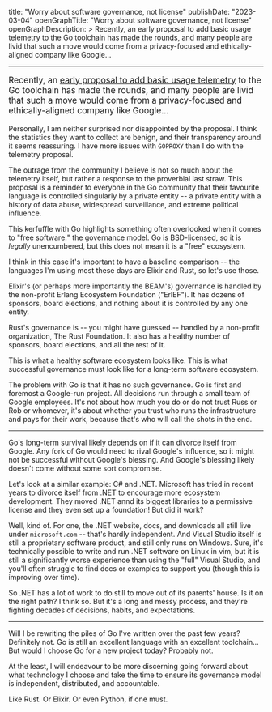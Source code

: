 title: "Worry about software governance, not license"
publishDate: "2023-03-04"
openGraphTitle: "Worry about software governance, not license"
openGraphDescription: >
  Recently, an early proposal to add basic usage telemetry to the Go toolchain
  has made the rounds, and many people are livid that such a move would come
  from a privacy-focused and ethically-aligned company like Google...

---

<big>

Recently, an [early proposal to add basic usage telemetry][0] to the Go
toolchain has made the rounds, and many people are livid that such a move would
come from a privacy-focused and ethically-aligned company like&nbsp;Google...

</big>

[0]: https://github.com/golang/go/discussions/58409

Personally, I am neither surprised nor disappointed by the proposal. I think
the statistics they want to collect are benign, and their transparency around
it seems reassuring. I have more issues with `GOPROXY` than I do with the
telemetry proposal.

The outrage from the community I believe is not so much about the telemetry
itself, but rather a response to the proverbial last straw. This proposal
is a reminder to everyone in the Go community that their favourite language is
controlled singularly by a private entity -- a private entity with a history of
data abuse, widespread surveillance, and extreme political influence.

This kerfuffle with Go highlights something often overlooked when it comes to
"free software:" the governance model. Go is BSD-licensed, so it is *legally*
unencumbered, but this does not mean it is a "free" ecosystem.

I think in this case it's important to have a baseline comparison -- the
languages I'm using most these days are Elixir and Rust, so let's use those.

Elixir's (or perhaps more importantly the BEAM's) governance is handled by the
non-profit Erlang Ecosystem Foundation ("ErlEF"). It has dozens of sponsors,
board elections, and nothing about it is controlled by any one entity.

Rust's governance is -- you might have guessed -- handled by a non-profit
organization, The Rust Foundation. It also has a healthy number of sponsors,
board elections, and all the rest of it.

This is what a healthy software ecosystem looks like. This is what successful
governance must look like for a long-term software ecosystem.

The problem with Go is that it has no such governance. Go is first and foremost
a Google-run project. All decisions run through a small team of Google
employees. It's not about how much you do or do not trust Russ or Rob or
whomever, it's about whether you trust who runs the infrastructure and pays for
their work, because that's who will call the shots in the end.

---

Go's long-term survival likely depends on if it can divorce itself from Google.
Any fork of Go would need to rival Google's influence, so it might not be
successful without Google's blessing. And Google's blessing likely doesn't come
without some sort compromise.

Let's look at a similar example: C# and .NET. Microsoft has tried in recent
years to divorce itself from .NET to encourage more ecosystem development. They
moved .NET annd its biggest libraries to a permissive license and they even set
up a foundation! But did it work?

Well, kind of. For one, the .NET website, docs, and downloads all still live
under `microsoft.com` -- that's hardly independent. And Visual Studio itself is
still a proprietary software product, and still only runs on Windows. Sure,
it's technically possible to write and run .NET software on Linux in vim, but
it is still a significantly worse experience than using the "full" Visual
Studio, and you'll often struggle to find docs or examples to support you
(though this is improving over time).

So .NET has a lot of work to do still to move out of its parents' house. Is it
on the right path? I think so. But it's a long and messy process, and they're
fighting decades of decisions, habits, and expectations.

---

Will I be rewriting the piles of Go I've written over the past few years?
Definitely not. Go is still an excellent language with an excellent
toolchain... But would I choose Go for a new project today? Probably not.

At the least, I will endeavour to be more discerning going forward about what
technology I choose and take the time to ensure its governance model is
independent, distributed, and accountable.

Like Rust. Or Elixir. Or even Python, if one must.
